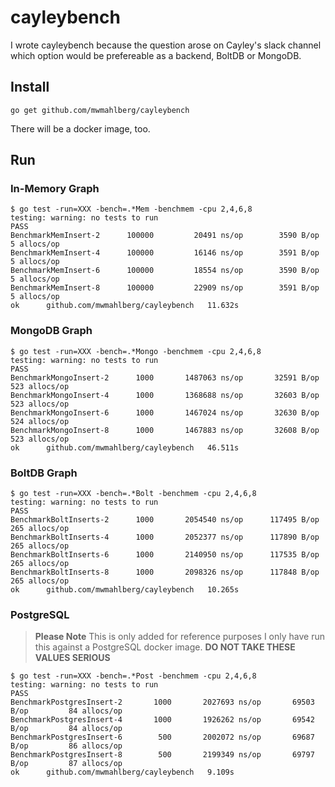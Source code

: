 # cayleybench

I wrote cayleybench because the question arose on Cayley's slack channel
which option would be prefereable as a backend, BoltDB or MongoDB.

## Install

    go get github.com/mwmahlberg/cayleybench

There will be a docker image, too.    

## Run

### In-Memory Graph

    $ go test -run=XXX -bench=.*Mem -benchmem -cpu 2,4,6,8
    testing: warning: no tests to run
    PASS
    BenchmarkMemInsert-2	  100000	     20491 ns/op	    3590 B/op	       5 allocs/op
    BenchmarkMemInsert-4	  100000	     16146 ns/op	    3591 B/op	       5 allocs/op
    BenchmarkMemInsert-6	  100000	     18554 ns/op	    3590 B/op	       5 allocs/op
    BenchmarkMemInsert-8	  100000	     22909 ns/op	    3591 B/op	       5 allocs/op
    ok  	github.com/mwmahlberg/cayleybench	11.632s

### MongoDB Graph    

    $ go test -run=XXX -bench=.*Mongo -benchmem -cpu 2,4,6,8
    testing: warning: no tests to run
    PASS
    BenchmarkMongoInsert-2	    1000	   1487063 ns/op	   32591 B/op	     523 allocs/op
    BenchmarkMongoInsert-4	    1000	   1368688 ns/op	   32603 B/op	     523 allocs/op
    BenchmarkMongoInsert-6	    1000	   1467024 ns/op	   32630 B/op	     524 allocs/op
    BenchmarkMongoInsert-8	    1000	   1467883 ns/op	   32608 B/op	     523 allocs/op
    ok  	github.com/mwmahlberg/cayleybench	46.511s

### BoltDB Graph

    $ go test -run=XXX -bench=.*Bolt -benchmem -cpu 2,4,6,8
    testing: warning: no tests to run
    PASS
    BenchmarkBoltInserts-2	    1000	   2054540 ns/op	  117495 B/op	     265 allocs/op
    BenchmarkBoltInserts-4	    1000	   2052377 ns/op	  117890 B/op	     265 allocs/op
    BenchmarkBoltInserts-6	    1000	   2140950 ns/op	  117535 B/op	     265 allocs/op
    BenchmarkBoltInserts-8	    1000	   2098326 ns/op	  117848 B/op	     265 allocs/op
    ok  	github.com/mwmahlberg/cayleybench	10.265s

### PostgreSQL

> **Please Note** This is only added for reference purposes
> I only have run this against a PostgreSQL docker image.
> **DO NOT TAKE THESE VALUES SERIOUS**

    $ go test -run=XXX -bench=.*Post -benchmem -cpu 2,4,6,8
    testing: warning: no tests to run
    PASS
    BenchmarkPostgresInsert-2	    1000	   2027693 ns/op	   69503 B/op	      84 allocs/op
    BenchmarkPostgresInsert-4	    1000	   1926262 ns/op	   69542 B/op	      84 allocs/op
    BenchmarkPostgresInsert-6	     500	   2002072 ns/op	   69687 B/op	      86 allocs/op
    BenchmarkPostgresInsert-8	     500	   2199349 ns/op	   69797 B/op	      87 allocs/op
    ok  	github.com/mwmahlberg/cayleybench	9.109s
